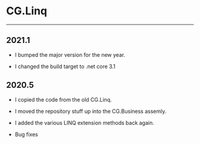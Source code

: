 # CG.Linq
---

## 2021.1

* I bumped the major version for the new year.

* I changed the build target to .net core 3.1

## 2020.5

* I copied the code from the old CG.Linq.

* I moved the repository stuff up into the CG.Business assemly.

* I added the various LINQ extension methods back again.

* Bug fixes


